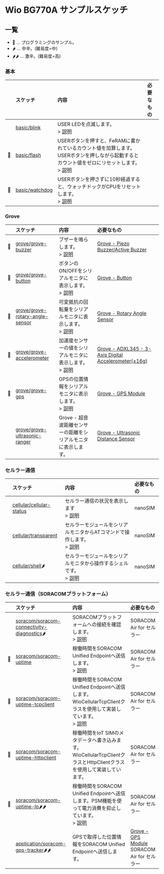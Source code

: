 # Wio BG770A サンプルスケッチ

## 一覧

* 📝 ... プログラミングのサンプル。
* 🌶️ ... 中辛。(難易度=中)
* 🌶️🌶️ ... 激辛。(難易度=高)

### 基本

||スケッチ|内容|必要なもの|
|:--|:--|:--|:--|
||[basic/blink](https://github.com/SeeedJP/wio_cellular/tree/main/examples/basic/blink)|USER LEDを点滅します。<br>> [説明](examples/basic/blink.md)||
|📝|[basic/flash](https://github.com/SeeedJP/wio_cellular/tree/main/examples/basic/flash)|USERボタンを押すと、FeRAMに書かれているカウント値を加算します。USERボタンを押しながら起動するとカウント値をゼロにリセットします。<br>> [説明](examples/basic/flash.md)||
|📝|[basic/watchdog](https://github.com/SeeedJP/wio_cellular/tree/main/examples/basic/watchdog)|USERボタンを押さずに10秒経過すると、ウォッチドックがCPUをリセットします。<br>> [説明](examples/basic/watchdog.md)||

### Grove

||スケッチ|内容|必要なもの|
|:--|:--|:--|:--|
|📝|[grove/grove-buzzer](https://github.com/SeeedJP/wio_cellular/tree/main/examples/grove/grove-buzzer)|ブザーを鳴らします。<br>> [説明](examples/grove/grove-buzzer.md)|[Grove - Piezo Buzzer/Active Buzzer](https://www.seeedstudio.com/Grove-Buzzer.html)|
|📝|[grove/grove-button](https://github.com/SeeedJP/wio_cellular/tree/main/examples/grove/grove-button)|ボタンのON/OFFをシリアルモニタに表示します。<br>> [説明](examples/grove/grove-button.md)|[Grove - Button](https://www.seeedstudio.com/Grove-Button.html)|
|📝|[grove/grove-rotary-angle-sensor](https://github.com/SeeedJP/wio_cellular/tree/main/examples/grove/grove-rotary-angle-sensor)|可変抵抗の回転量をシリアルモニタに表示します。<br>> [説明](examples/grove/grove-rotary-angle-sensor.md)|[Grove - Rotary Angle Sensor](https://www.seeedstudio.com/Grove-Rotary-Angle-Sensor.html)|
|📝|[grove/grove-accelerometer](https://github.com/SeeedJP/wio_cellular/tree/main/examples/grove/grove-accelerometer)|加速度センサーの値をシリアルモニタに表示します。<br>> [説明](examples/grove/grove-accelerometer.md)|[Grove - ADXL345 - 3-Axis Digital Accelerometer(±16g)](https://www.seeedstudio.com/Grove-3-Axis-Digital-Accelerometer-16g.html)|
|📝|[grove/grove-gps](https://github.com/SeeedJP/wio_cellular/tree/main/examples/grove/grove-gps)|GPSの位置情報をシリアルモニタに表示します。<br>> [説明](examples/grove/grove-gps.md)|[Grove - GPS Module](https://www.seeedstudio.com/Grove-GPS-Module.html)|
||[grove/grove-ultrasonic-ranger](https://github.com/SeeedJP/wio_cellular/tree/main/examples/grove/grove-ultrasonic-ranger)|Grove - 超音波距離センサーの距離をシリアルモニタに表示します。|[Grove - Ultrasonic Distance Sensor](https://www.seeedstudio.com/Grove-Ultrasonic-Distance-Sensor.html)|

### セルラー通信

||スケッチ|内容|必要なもの|
|:--|:--|:--|:--|
||[cellular/cellular-status](https://github.com/SeeedJP/wio_cellular/tree/main/examples/cellular/cellular-status)|セルラー通信の状況を表示します<br>> [説明](examples/cellular/cellular-status.md)|nanoSIM|
||[cellular/transparent](https://github.com/SeeedJP/wio_cellular/tree/main/examples/cellular/transparent)|セルラーモジュールをシリアルモニタからATコマンドで操作します。<br>> [説明](examples/cellular/transparent.md)|nanoSIM|
||[cellular/shell](https://github.com/SeeedJP/wio_cellular/tree/main/examples/cellular/shell)🌶️|セルラーモジュールをシリアルモニタから操作するシェルです。<br>> [説明](examples/cellular/shell.md)|nanoSIM|

### セルラー通信（SORACOMプラットフォーム）

||スケッチ|内容|必要なもの|
|:--|:--|:--|:--|
||[soracom/soracom-connectivity-diagnostics](https://github.com/SeeedJP/wio_cellular/tree/main/examples/soracom/soracom-connectivity-diagnostics)🌶️|SORACOMプラットフォームへの接続を確認します。<br>> [説明](examples/soracom/soracom-connectivity-diagnostics.md)|SORACOM Air for セルラー|
|📝|[soracom/soracom-uptime](https://github.com/SeeedJP/wio_cellular/tree/main/examples/soracom/soracom-uptime)|稼働時間をSORACOM Unified Endpointへ送信します。<br>> [説明](examples/soracom/soracom-uptime.md)|SORACOM Air for セルラー|
|📝|[soracom/soracom-uptime-tcpclient](https://github.com/SeeedJP/wio_cellular/tree/main/examples/soracom/soracom-uptime-tcpclient)|稼働時間をSORACOM Unified Endpointへ送信します。<br>WioCellularTcpClientクラスを使用して実装しています。<br>> [説明](examples/soracom/soracom-uptime-tcpclient.md)|SORACOM Air for セルラー|
|📝|[soracom/soracom-uptime-httpclient](https://github.com/SeeedJP/wio_cellular/tree/main/examples/soracom/soracom-uptime-httpclient)|稼働時間をIoT SIMのメタデータへ書き込みます。<br>WioCellularTcpClientクラスとHttpClientクラスを使用して実装しています。|SORACOM Air for セルラー|
|📝|[soracom/soracom-uptime-lp](https://github.com/SeeedJP/wio_cellular/tree/main/examples/soracom/soracom-uptime-lp)🌶️🌶️|稼働時間をSORACOM Unified Endpointへ送信します。PSM機能を使って電力消費を抑止しています。<br>> [説明](examples/soracom/soracom-uptime-lp.md)|SORACOM Air for セルラー|
||[application/soracom-gps-tracker](https://github.com/SeeedJP/wio_cellular/tree/main/examples/application/soracom-gps-tracker)🌶️🌶️|GPSで取得した位置情報をSORACOM Unified Endpointへ送信します。|[Grove - GPS Module](https://www.seeedstudio.com/Grove-GPS-Module.html)<br>SORACOM Air for セルラー|
